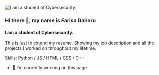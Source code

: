 ![I am a student of Cybersecurity.](https://arturssmirnovs.github.io/github-profile-readme-generator/images/banner.png)

### Hi there 👋, my name is Farisa Daharu
#### I am a student of Cybersecurity.

This is just to extend my resume. Showing my job description and all the projects I worked on throughout my lifetime. 

Skills: Python / JS / HTML / CSS / C++

- 🔭 I’m currently working on this page. 





